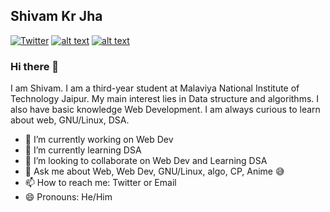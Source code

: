 ## Shivam Kr Jha
<!-- Please don't remove this: Grab your social icons from https://github.com/carlsednaoui/gitsocial -->

<!-- display the social media buttons in your README -->

[![Twitter][1.2]][1]
[![alt text][2.2]][2]
[![alt text][6.2]][6]


<!-- links to social media icons -->
<!-- no need to change these -->

<!-- icons with padding -->
<!--
[1.1]: http://i.imgur.com/tXSoThF.png (twitter icon with padding)
[2.1]: http://i.imgur.com/P3YfQoD.png (facebook icon with padding)
[3.1]: http://i.imgur.com/yCsTjba.png (google plus icon with padding)
[4.1]: http://i.imgur.com/YckIOms.png (tumblr icon with padding)
[5.1]: http://i.imgur.com/1AGmwO3.png (dribbble icon with padding)
[6.1]: http://i.imgur.com/0o48UoR.png (github icon with padding) -->

<!-- icons without padding -->

[1.2]: http://i.imgur.com/tXSoThF.png (twitter icon without padding)
[2.2]: http://i.imgur.com/fep1WsG.png (facebook icon without padding)
[3.2]: http://i.imgur.com/VlgBKQ9.png (google plus icon without padding)
[4.2]: http://i.imgur.com/jDRp47c.png (tumblr icon without padding)
[5.2]: http://i.imgur.com/Vvy3Kru.png (dribbble icon without padding)
[6.2]: http://i.imgur.com/9I6NRUm.png (github icon without padding)


<!-- links to your social media accounts -->
<!-- update these accordingly -->

[1]: http://www.twitter.com/shivamjha779
[2]: https://www.facebook.com/shivam.plus.5/
[6]: http://www.github.com/shivamjha779

<!-- Please don't remove this: Grab your social icons from https://github.com/carlsednaoui/gitsocial -->


### Hi there 👋

<!--
**shivamjha779/shivamjha779** is a ✨ _special_ ✨ repository because its `README.md` (this file) appears on your GitHub profile.

Here are some ideas to get you started:

- 🔭 I’m currently working on ...
- 🌱 I’m currently learning ...
- 👯 I’m looking to collaborate on ...
- 🤔 I’m looking for help with ...
- 💬 Ask me about ...
- 📫 How to reach me: ...
- 😄 Pronouns: ...
- ⚡ Fun fact: ...
-->
I am Shivam. I am a third-year student at Malaviya National Institute of Technology Jaipur. My main interest lies in Data structure and algorithms. I also have basic knowledge Web Development. I am always curious to learn about web, GNU/Linux, DSA.
- 🔭 I’m currently working on Web Dev
- 🌱 I’m currently learning DSA
- 👯 I’m looking to collaborate on Web Dev and Learning DSA
- 💬 Ask me about Web, Web Dev, GNU/Linux, algo, CP, Anime 😅
- 📫 How to reach me: Twitter or Email
- 😄 Pronouns: He/Him
